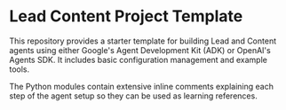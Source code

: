 # Lead Content Project Template

This repository provides a starter template for building Lead and Content agents using either Google's Agent Development Kit (ADK) or OpenAI's Agents SDK. It includes basic configuration management and example tools.

The Python modules contain extensive inline comments explaining each step of the agent setup so they can be used as learning references.
